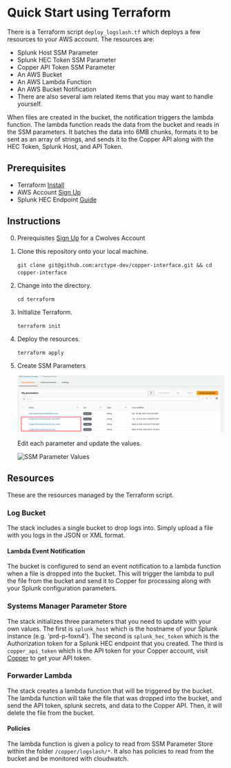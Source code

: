 # Quick Start using Terraform

There is a Terraform script `deploy_logslash.tf` which deploys a few resources to your AWS account. The resources are:

- Splunk Host SSM Parameter
- Splunk HEC Token SSM Parameter
- Copper API Token SSM Parameter
- An AWS Bucket
- An AWS Lambda Function
- An AWS Bucket Notification
- There are also several iam related items that you may want to handle yourself.

When files are created in the bucket, the notification triggers the lambda function. The lambda function reads the data from the bucket and reads in the SSM parameters. It batches the data into 6MB chunks, formats it to be sent as an array of strings, and sends it to the Copper API along with the HEC Token, Splunk Host, and API Token.

## Prerequisites

- Terraform [Install](https://learn.hashicorp.com/tutorials/terraform/install-cli)
- AWS Account [Sign Up](https://aws.amazon.com/)
- Splunk HEC Endpoint [Guide](https://docs.splunk.com/Documentation/Splunk/latest/Data/UsetheHTTPEventCollector)

## Instructions

0. Prerequisites
   [Sign Up](https://cwolves.com) for a Cwolves Account
1. Clone this repository onto your local machine.

   `git clone git@github.com:arctype-dev/copper-interface.git && cd copper-interface`

2. Change into the directory.

   `cd terraform`

3. Initialize Terraform.

   `terraform init`

4. Deploy the resources.

   `terraform apply`

5. Create SSM Parameters

   ![SSM Parameters](../readme_img/aws_parameter_store.png)

   Edit each parameter and update the values.

   ![SSM Parameter Values](../readme_img/set_splunk_param.png)

## Resources

These are the resources managed by the Terraform script.

### Log Bucket

The stack includes a single bucket to drop logs into. Simply upload a file with you logs in the JSON or XML format.

#### Lambda Event Notification

The bucket is configured to send an event notification to a lambda function when a file is dropped into the bucket. This will trigger the lambda to pull the file from the bucket and send it to Copper for processing along with your Splunk configuration parameters.

### Systems Manager Parameter Store

The stack initializes three parameters that you need to update with your own values. The first is `splunk_host` which is the hostname of your Splunk instance (e.g. 'prd-p-foxn4'). The second is `splunk_hec_token` which is the Authorization token for a Splunk HEC endpoint that you created. The third is `copper_api_token` which is the API token for your Copper account, visit [Copper](https://cwolves.com/dashboard/api-tokens) to get your API token.

### Forwarder Lambda

The stack creates a lambda function that will be triggered by the bucket. The lambda function will take the file that was dropped into the bucket, and send the API token, splunk secrets, and data to the Copper API. Then, it will delete the file from the bucket.

#### Policies

The lambda function is given a policy to read from SSM Parameter Store within the folder `/copper/logslash/*`. It also has policies to read from the bucket and be monitored with cloudwatch. 

